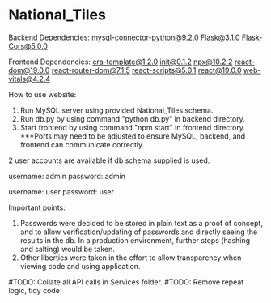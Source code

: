 # National_Tiles
Backend Dependencies:
mysql-connector-python@9.2.0
Flask@3.1.0
Flask-Cors@5.0.0

Frontend Dependencies:
cra-template@1.2.0
init@0.1.2
npx@10.2.2
react-dom@19.0.0
react-router-dom@7.1.5
react-scripts@5.0.1
react@19.0.0
web-vitals@4.2.4


How to use website:

1. Run MySQL server using provided National_Tiles schema.
2. Run db.py by using command "python db.py" in backend directory.
3. Start frontend by using command "npm start" in frontend directory.
***Ports may need to be adjusted to ensure MySQL, backend, and frontend can communicate correctly.

2 user accounts are available if db schema supplied is used.

username: admin 
password: admin

username: user
password: user


Important points:
1. Passwords were decided to be stored in plain text as a proof of concept, and to allow verification/updating of passwords and directly seeing the results in the db. In a production environment, further steps (hashing and salting) would be taken.
2. Other liberties were taken in the effort to allow transparency when viewing code and using application.



#TODO: Collate all API calls in Services folder.
#TODO: Remove repeat logic, tidy code

